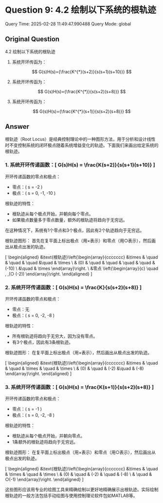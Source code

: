 # Question 9: 4.2 绘制以下系统的根轨迹

Query Time: 2025-02-28 11:49:47.990488
Query Mode: global

## Original Question
4.2 绘制以下系统的根轨迹  

1. 系统开环传函为：  

$$
G(s)H(s)={\frac{K^{*}(s+2)}{s(s+1)(s+10)}}
$$  

2. 系统开环传函为：  

$$
G(s)H(s)={\frac{K^{*}}{s(s+2)(s+8)}}
$$  

3. 系统开环传函为：  

$$
G(s)H(s)={\frac{K^{*}(s+1)}{s(s+2)(s+8)}}
$$

## Answer
根轨迹（Root Locus）是经典控制理论中的一种图形方法，用于分析和设计线性时不变控制系统的闭环极点随着系统增益变化的轨迹。下面我们来画出给定系统的根轨迹。

### 1. 系统开环传递函数：\[ G(s)H(s) = \frac{K(s+2)}{s(s+1)(s+10)} \]

开环传递函数的零点和极点：
- 零点：\( s = -2 \)
- 极点：\( s = 0, -1, -10 \)

根轨迹的特性：
- 根轨迹从每个极点开始，并朝向每个零点。
- 如果极点数量多于零点数量，额外的根轨迹将趋向于无穷远。

在这种情况下，系统有1个零点和3个极点，因此有2个轨迹趋向于无穷远。

根轨迹图形：
首先在复平面上标出极点（用×表示）和零点（用○表示），然后画出从极点出发的轨迹。

\[
\begin{aligned}
&\text{根轨迹}\left\{\begin{array}{ccccccc}
&\times & \quad & \quad & \quad &\quad & \times \\
& (0) & \quad & \quad & \quad & \quad & (-10) \\
&\quad & \times
\end{array}\right. \\
&零点 \left\{\begin{array}{c}
\quad \, \,(○ (-2))
\end{array}\right.
\end{aligned}
\]

### 2. 系统开环传递函数：\[ G(s)H(s) = \frac{K}{s(s+2)(s+8)} \]

开环传递函数的零点和极点：
- 零点：无
- 极点：\( s = 0, -2, -8 \)

根轨迹的特性：
- 所有根轨迹将趋向于无穷大，因为没有零点。
- 有3个极点，因此有3条根轨迹。

根轨迹图形：
在复平面上标出极点（用×表示），然后画出从极点出发的轨迹。

\[
\begin{aligned}
&\text{根轨迹}\left\{\begin{array}{ccccccc}
&\times & \quad & \quad & \times & \quad & \times \\
& (0) & \quad & (-2) &\quad & (-8)
\end{array}\right.
\end{aligned}
\]

### 3. 系统开环传递函数：\[ G(s)H(s) = \frac{K(s+1)}{s(s+2)(s+8)} \]

开环传递函数的零点和极点：
- 零点：\( s = -1 \)
- 极点：\( s = 0, -2, -8 \)

根轨迹的特性：
- 根轨迹从每个极点开始，并朝向零点。
- 1条额外的根轨迹将趋向于无穷远。

根轨迹图形：
在复平面上标出极点（用×表示）和零点（用○表示），然后画出从极点出发的轨迹。

\[
\begin{aligned}
&\text{根轨迹}\left\{\begin{array}{ccccccc}
&\times & \quad & \times & \quad & \times \\
& (0) & \quad & (-2) & \quad & (-8) \\
& \quad & ○(-1)
\end{array}\right.
\end{aligned}
\]

这些图形应该用专业的绘图工具来精确绘制以更好地精确展示出根轨迹。实际绘制根轨迹的一般方法包括手动绘图与使用控制理论软件包如MATLAB等。